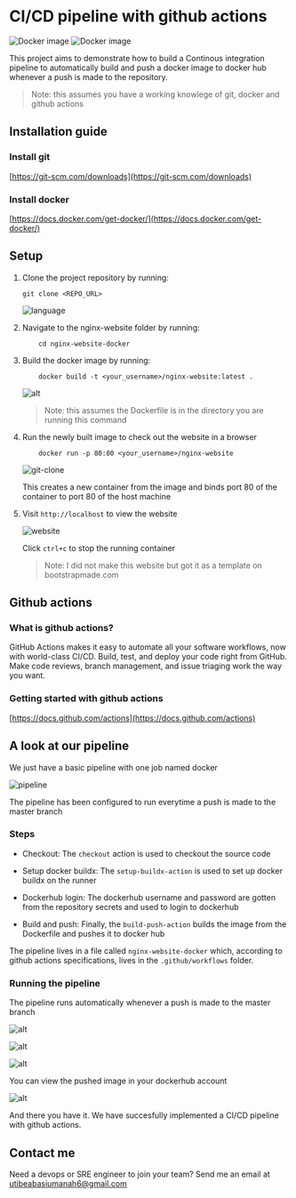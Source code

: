 # CI/CD pipeline with github actions

![Docker image](readme_images/docker.png)     ![Docker image](readme_images/github_actions.png)

This project aims to demonstrate how to build a Continous integration pipeline to automatically build and push a docker image to docker hub whenever a push is made to the repository.
> Note: this assumes you have a working knowlege of git, docker and github actions


## Installation guide
### **Install git**
[https://git-scm.com/downloads](https://git-scm.com/downloads)

### **Install docker**
[https://docs.docker.com/get-docker/](https://docs.docker.com/get-docker/)

## Setup
1. Clone the project repository by running:
    ```
    git clone <REPO_URL> 
    ```
    ![language](readme_images/git-clone.png)

2. Navigate to the nginx-website folder by running:
    ```
        cd nginx-website-docker
    ```

3. Build the docker image by running:
    ```
        docker build -t <your_username>/nginx-website:latest .
    ```
    ![alt](readme_images/docker-build.png)

    > Note: this assumes the Dockerfile is in the directory you are running this command

4. Run the newly built image to check out the website in a browser
    ```
        docker run -p 80:80 <your_username>/nginx-website
    ```
    ![git-clone](readme_images/docker-run.png)

    This creates a new container from the image and binds port 80 of the container to port 80 of the host machine

5. Visit `http://localhost` to view the website

    ![website](readme_images/website.png)

    Click `ctrl+c` to stop the running container
    > Note: I did not make this website but got it as a template on bootstrapmade.com

## Github actions
### What is github actions? 
GitHub Actions makes it easy to automate all your software workflows, now with world-class CI/CD. Build, test, and deploy your code right from GitHub. Make code reviews, branch management, and issue triaging work the way you want.

### Getting started with github actions

[https://docs.github.com/actions](https://docs.github.com/actions)

## A look at our pipeline
We just have a basic pipeline with one job named docker

![pipeline](readme_images/pipeline.png)

The pipeline has been configured to run everytime a push is made to the master branch

### Steps
- Checkout: The `checkout` action is used to checkout the source code

- Setup docker buildx: The `setup-buildx-action` is used to set up docker buildx on the runner

- Dockerhub login: The dockerhub username and password are gotten from the repository secrets and used to login to dockerhub

- Build and push: Finally, the `build-push-action` builds the image from the Dockerfile and pushes it to docker hub


The pipeline lives in a file called `nginx-website-docker` which, according to github actions specifications, lives in the `.github/workflows` folder.

### Running the pipeline
The pipeline runs automatically whenever a push is made to the master branch

![alt](readme_images/git-push.png)

![alt](readme_images/workflow1.png)

![alt](readme_images/workflow2.png)

You can view the pushed image in your dockerhub account

![alt](readme_images/dockerhub.png)


And there you have it. We have succesfully implemented a CI/CD pipeline with github actions.

## Contact me

Need a devops or SRE engineer to join your team? Send me an email at [utibeabasiumanah6@gmail.com](utibeabasiumanah6@gmail.com)
